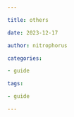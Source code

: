 ```yaml
---

title: others

date: 2023-12-17

author: nitrophorus

categories:

- guide

tags:

- guide

---
```


